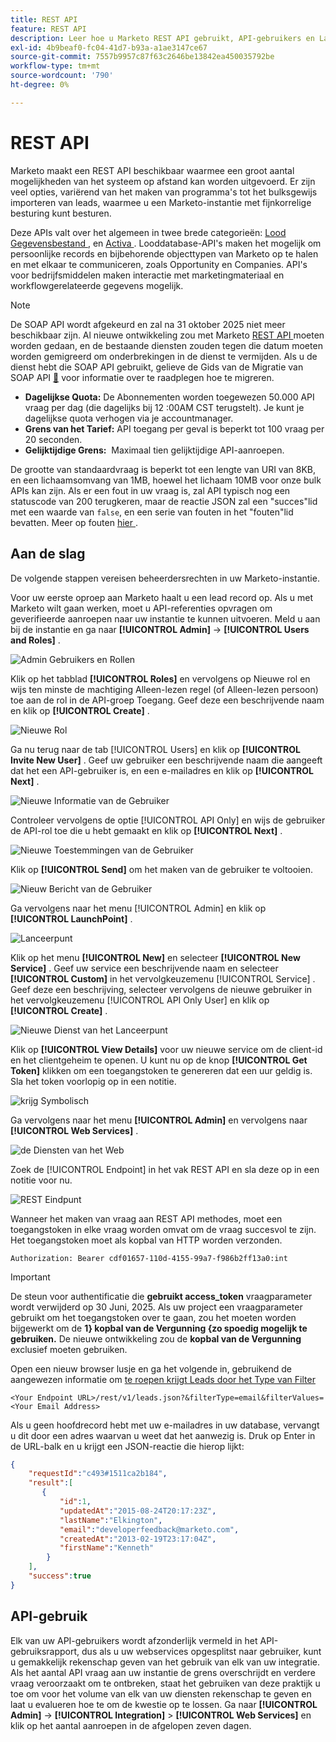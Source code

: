 ```yaml
---
title: REST API
feature: REST API
description: Leer hoe u Marketo REST API gebruikt, API-gebruikers en LaunchPoint instelt, quota's en limieten weergeeft, authenticeert met de machtigingsheader en haalt leads op.
exl-id: 4b9beaf0-fc04-41d7-b93a-a1ae3147ce67
source-git-commit: 7557b9957c87f63c2646be13842ea450035792be
workflow-type: tm+mt
source-wordcount: '790'
ht-degree: 0%

---
```


# REST API

Marketo maakt een REST API beschikbaar waarmee een groot aantal mogelijkheden van het systeem op afstand kan worden uitgevoerd. Er zijn veel opties, variërend van het maken van programma&#39;s tot het bulksgewijs importeren van leads, waarmee u een Marketo-instantie met fijnkorrelige besturing kunt besturen.

Deze APIs valt over het algemeen in twee brede categorieën: [ Lood Gegevensbestand ](https://developer.adobe.com/marketo-apis/api/mapi/), en [ Activa ](https://developer.adobe.com/marketo-apis/api/asset/). Looddatabase-API&#39;s maken het mogelijk om persoonlijke records en bijbehorende objecttypen van Marketo op te halen en met elkaar te communiceren, zoals Opportunity en Companies. API&#39;s voor bedrijfsmiddelen maken interactie met marketingmateriaal en workflowgerelateerde gegevens mogelijk.

>[!NOTE]
>De SOAP API wordt afgekeurd en zal na 31 oktober 2025 niet meer beschikbaar zijn. Al nieuwe ontwikkeling zou met Marketo [ REST API ](./rest-api.md) moeten worden gedaan, en de bestaande diensten zouden tegen die datum moeten worden gemigreerd om onderbrekingen in de dienst te vermijden. Als u de dienst hebt die SOAP API gebruikt, gelieve de Gids van de Migratie van SOAP API [&#128279;](../soap-api/migration.md) voor informatie over te raadplegen hoe te migreren.
>

- **Dagelijkse Quota:** De Abonnementen worden toegewezen 50.000 API vraag per dag (die dagelijks bij 12 :00AM CST terugstelt). Je kunt je dagelijkse quota verhogen via je accountmanager.
- **Grens van het Tarief:** API toegang per geval is beperkt tot 100 vraag per 20 seconden.
- **Gelijktijdige Grens:**  Maximaal tien gelijktijdige API-aanroepen.

De grootte van standaardvraag is beperkt tot een lengte van URI van 8KB, en een lichaamsomvang van 1MB, hoewel het lichaam 10MB voor onze bulk APIs kan zijn. Als er een fout in uw vraag is, zal API typisch nog een statuscode van 200 terugkeren, maar de reactie JSON zal een &quot;succes&quot;lid met een waarde van `false`, en een serie van fouten in het &quot;fouten&quot;lid bevatten. Meer op fouten [ hier ](error-codes.md).

## Aan de slag

De volgende stappen vereisen beheerdersrechten in uw Marketo-instantie.

Voor uw eerste oproep aan Marketo haalt u een lead record op. Als u met Marketo wilt gaan werken, moet u API-referenties opvragen om geverifieerde aanroepen naar uw instantie te kunnen uitvoeren. Meld u aan bij de instantie en ga naar **[!UICONTROL Admin]** -> **[!UICONTROL Users and Roles]** .

![ Admin Gebruikers en Rollen ](assets/admin-users-and-roles.png)

Klik op het tabblad **[!UICONTROL Roles]** en vervolgens op Nieuwe rol en wijs ten minste de machtiging Alleen-lezen regel (of Alleen-lezen persoon) toe aan de rol in de API-groep Toegang. Geef deze een beschrijvende naam en klik op **[!UICONTROL Create]** .

![ Nieuwe Rol ](assets/new-role.png)

Ga nu terug naar de tab [!UICONTROL Users] en klik op **[!UICONTROL Invite New User]** . Geef uw gebruiker een beschrijvende naam die aangeeft dat het een API-gebruiker is, en een e-mailadres en klik op **[!UICONTROL Next]** .

![ Nieuwe Informatie van de Gebruiker ](assets/new-user-info.png)

Controleer vervolgens de optie [!UICONTROL API Only] en wijs de gebruiker de API-rol toe die u hebt gemaakt en klik op **[!UICONTROL Next]** .

![ Nieuwe Toestemmingen van de Gebruiker ](assets/new-user-permissions.png)

Klik op **[!UICONTROL Send]** om het maken van de gebruiker te voltooien.

![ Nieuw Bericht van de Gebruiker ](assets/new-user-message.png)

Ga vervolgens naar het menu [!UICONTROL Admin] en klik op **[!UICONTROL LaunchPoint]** .

![ Lanceerpunt ](assets/admin-launchpoint.png)

Klik op het menu **[!UICONTROL New]** en selecteer **[!UICONTROL New Service]** . Geef uw service een beschrijvende naam en selecteer **[!UICONTROL Custom]** in het vervolgkeuzemenu [!UICONTROL Service] . Geef deze een beschrijving, selecteer vervolgens de nieuwe gebruiker in het vervolgkeuzemenu [!UICONTROL API Only User] en klik op **[!UICONTROL Create]** .

![ Nieuwe Dienst van het Lanceerpunt ](assets/admin-launchpoint-new-service.png)

Klik op **[!UICONTROL View Details]** voor uw nieuwe service om de client-id en het clientgeheim te openen. U kunt nu op de knop **[!UICONTROL Get Token]** klikken om een toegangstoken te genereren dat een uur geldig is. Sla het token voorlopig op in een notitie.

![ krijg Symbolisch ](assets/get-token.png)

Ga vervolgens naar het menu **[!UICONTROL Admin]** en vervolgens naar **[!UICONTROL Web Services]** .

![ de Diensten van het Web ](assets/admin-web-services.png)

Zoek de [!UICONTROL Endpoint] in het vak REST API en sla deze op in een notitie voor nu.

![ REST Eindpunt ](assets/admin-web-services-rest-endpoint-1.png)

Wanneer het maken van vraag aan REST API methodes, moet een toegangstoken in elke vraag worden omvat om de vraag succesvol te zijn. Het toegangstoken moet als kopbal van HTTP worden verzonden.

```
Authorization: Bearer cdf01657-110d-4155-99a7-f986b2ff13a0:int
```

>[!IMPORTANT]
>
>De steun voor authentificatie die **gebruikt access_token** vraagparameter wordt verwijderd op 30 Juni, 2025. Als uw project een vraagparameter gebruikt om het toegangstoken over te gaan, zou het moeten worden bijgewerkt om de **1&rbrace; kopbal van de Vergunning &lbrace;zo spoedig mogelijk te gebruiken.** De nieuwe ontwikkeling zou de **kopbal van de Vergunning** exclusief moeten gebruiken.

Open een nieuw browser lusje en ga het volgende in, gebruikend de aangewezen informatie om [ te roepen krijgt Leads door het Type van Filter ](https://developer.adobe.com/marketo-apis/api/mapi/#tag/Leads/operation/getLeadsByFilterUsingGET)

```
<Your Endpoint URL>/rest/v1/leads.json?&filterType=email&filterValues=<Your Email Address>
```

Als u geen hoofdrecord hebt met uw e-mailadres in uw database, vervangt u dit door een adres waarvan u weet dat het aanwezig is. Druk op Enter in de URL-balk en u krijgt een JSON-reactie die hierop lijkt:

```json
{
    "requestId":"c493#1511ca2b184",
    "result":[
       {
           "id":1,
           "updatedAt":"2015-08-24T20:17:23Z",
           "lastName":"Elkington",
           "email":"developerfeedback@marketo.com",
           "createdAt":"2013-02-19T23:17:04Z",
           "firstName":"Kenneth"
        }
    ],
    "success":true
}
```

## API-gebruik

Elk van uw API-gebruikers wordt afzonderlijk vermeld in het API-gebruiksrapport, dus als u uw webservices opgesplitst naar gebruiker, kunt u gemakkelijk rekenschap geven van het gebruik van elk van uw integratie. Als het aantal API vraag aan uw instantie de grens overschrijdt en verdere vraag veroorzaakt om te ontbreken, staat het gebruiken van deze praktijk u toe om voor het volume van elk van uw diensten rekenschap te geven en laat u evalueren hoe te om de kwestie op te lossen. Ga naar **[!UICONTROL Admin]** -> **[!UICONTROL Integration]** > **[!UICONTROL Web Services]** en klik op het aantal aanroepen in de afgelopen zeven dagen.
